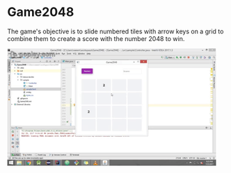 Game2048
========
The game's objective is to slide numbered tiles with arrow keys on a grid to combine them to create a score with the number 2048 to win.

![alt text](https://github.com/naeemkhan12/Game2048/blob/master/src/resources/images/giphy.gif "Demo Gif")


